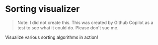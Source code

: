 # Sorting visualizer

> Note: I did not create this. This was created by Github Copilot as a test to see what it could do. Please don't sue me.

Visualize various sorting algorithms in action!
